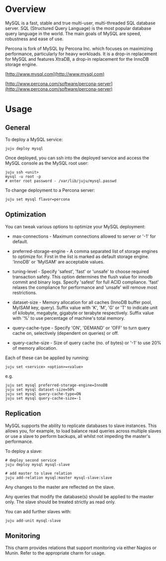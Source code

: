 # Overview

MySQL is a fast, stable and true multi-user, multi-threaded SQL database server.
SQL (Structured Query Language) is the most popular database query language in
the world. The main goals of MySQL are speed, robustness and ease of use.

Percona is fork of MySQL by Percona Inc. which focuses on maximizing
performance, particularly for heavy workloads. It is a drop-in replacement for
MySQL and features XtraDB, a drop-in replacement for the InnoDB storage engine.

[http://www.mysql.com](http://www.mysql.com)

[http://www.percona.com/software/percona-server](http://www.percona.com/software/percona-server)

# Usage

## General

To deploy a MySQL service:

    juju deploy mysql

Once deployed, you can ssh into the deployed service and access the
MySQL console as the MySQL root user:

    juju ssh <unit>
    mysql -u root -p
    # enter root password - /var/lib/juju/mysql.passwd

To change deployment to a Percona server:

    juju set mysql flavor=percona

## Optimization

You can tweak various options to optimize your MySQL deployment:

* max-connections - Maximum connections allowed to server or '-1' for default.

* preferred-storage-engine - A comma separated list of storage engines to
  optimize for. First in the list is marked as default storage engine. 'InnoDB'
  or 'MyISAM' are acceptable values.

* tuning-level - Specify 'safest', 'fast' or 'unsafe' to choose required
  transaction safety. This option determines the flush value for innodb commit
  and binary logs. Specify 'safest' for full ACID compliance. 'fast' relaxes the
  compliance for performance and 'unsafe' will remove most restrictions.

* dataset-size - Memory allocation for all caches (InnoDB buffer pool, MyISAM
  key, query). Suffix value with 'K', 'M', 'G' or 'T' to indicate unit of
  kilobyte, megabyte, gigabyte or terabyte respectively. Suffix value with '%'
  to use percentage of machine's total memory.

* query-cache-type - Specify 'ON', 'DEMAND' or 'OFF' to turn query cache on,
  selectively (dependent on queries) or off.

* query-cache-size - Size of query cache (no. of bytes) or '-1' to use 20%
  of memory allocation.

Each of these can be applied by running:

    juju set <service> <option>=<value>

e.g.

    juju set mysql preferred-storage-engine=InnoDB
    juju set mysql dataset-size=50%
    juju set mysql query-cache-type=ON
    juju set mysql query-cache-size=-1

## Replication

MySQL supports the ability to replicate databases to slave instances. This
allows you, for example, to load balance read queries across multiple slaves or
use a slave to perform backups, all whilst not impeding the master's
performance.

To deploy a slave:

    # deploy second service
    juju deploy mysql mysql-slave

    # add master to slave relation
    juju add-relation mysql:master mysql-slave:slave

Any changes to the master are reflected on the slave.

Any queries that modify the database(s) should be applied to the master only.
The slave should be treated strictly as read only.

You can add further slaves with:

    juju add-unit mysql-slave

## Monitoring

This charm provides relations that support monitoring via either Nagios or
Munin. Refer to the appropriate charm for usage.
